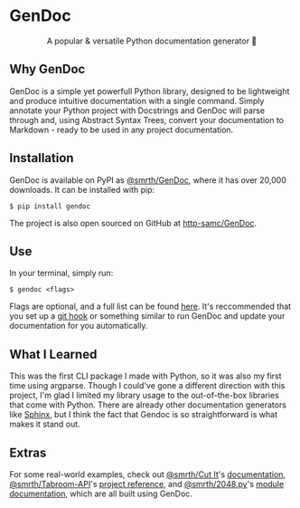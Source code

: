 # GenDoc
<p align="center">A popular & versatile Python documentation generator 📖</p>
<Python CLI/>

## Why GenDoc
GenDoc is a simple yet powerfull Python library, designed to be lightweight and produce intuitive documentation with a single command. Simply annotate your Python project with Docstrings and GenDoc will parse through and, using Abstract Syntax Trees, convert your documentation to Markdown - ready to be used in any project documentation.

## Installation
GenDoc is available on PyPI as [@smrth/GenDoc](https://pypi.org/project/GenDoc/), where it has over 20,000 downloads. It can be installed with pip:

`$ pip install gendoc`

The project is also open sourced on GitHub at [http-samc/GenDoc](https://github.com/http-samc/gendoc).

## Use
In your terminal, simply run:

`$ gendoc <flags>`

Flags are optional, and a full list can be found [here](https://github.com/http-samc/gendoc#you-can-also-use-any-of-the-following-flags-in-your-terminal-to-customize-your-output-optional). It's reccommended that you set up a [git hook](https://git-scm.com/book/en/v2/Customizing-Git-Git-Hooks) or something similar to run GenDoc and update your documentation for you automatically.

## What I Learned
This was the first CLI package I made with Python, so it was also my first time using argparse. Though I could've gone a different direction with this project, I'm glad I limited my library usage to the out-of-the-box libraries that come with Python. There are already other documentation generators like [Sphinx](https://www.sphinx-doc.org/en/master/), but I think the fact that Gendoc is so straightforward is what makes it stand out.

## Extras
For some real-world examples, check out [@smrth/Cut It](/projects/Cut-It)'s [documentation](https://github.com/http-samc/cut-it/blob/main/DOCS.md), [@smrth/Tabroom-API](/projects/Tabroom-API)'s [project reference](https://github.com/http-samc/tabroom-API/blob/main/DOCS.md), and [@smrth/2048.py](/projects/2048.py)'s [module documentation](https://github.com/http-samc/2048.py/blob/main/DOCS.md), which are all built using GenDoc.